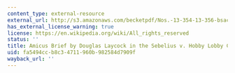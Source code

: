 ```yaml
---
content_type: external-resource
external_url: http://s3.amazonaws.com/becketpdf/Nos.-13-354-13-356-bsac-Christian-Legal-Soc.pdf
has_external_license_warning: true
license: https://en.wikipedia.org/wiki/All_rights_reserved
status: ''
title: Amicus Brief by Douglas Laycock in the Sebelius v. Hobby Lobby Case. (PDF)
uid: fa5494cc-b8c3-4711-960b-982584d7909f
wayback_url: ''
---
```

